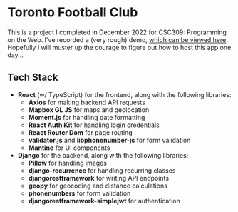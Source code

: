 # Toronto Football Club

This is a project I completed in December 2022 for CSC309: Programming on the Web. I've recorded a (very rough) demo, [which can be viewed here](https://youtu.be/oYiH1br7QjI). Hopefully I will muster up the courage to figure out how to host this app one day...

## Tech Stack

- **React** (w/ TypeScript) for the frontend, along with the following libraries:
  - **Axios** for making backend API requests
  - **Mapbox GL JS** for maps and geolocation
  - **Moment.js** for handling date formatting
  - **React Auth Kit** for handling login credentials
  - **React Router Dom** for page routing
  - **validator.js** and **libphonenumber-js** for form validation
  - **Mantine** for UI components
- **Django** for the backend, along with the following libraries:
  - **Pillow** for handling images
  - **django-recurrence** for handling recurring classes
  - **djangorestframework** for writing API endpoints
  - **geopy** for geocoding and distance calculations
  - **phonenumbers** for form validation
  - **djangorestframework-simplejwt** for authentication